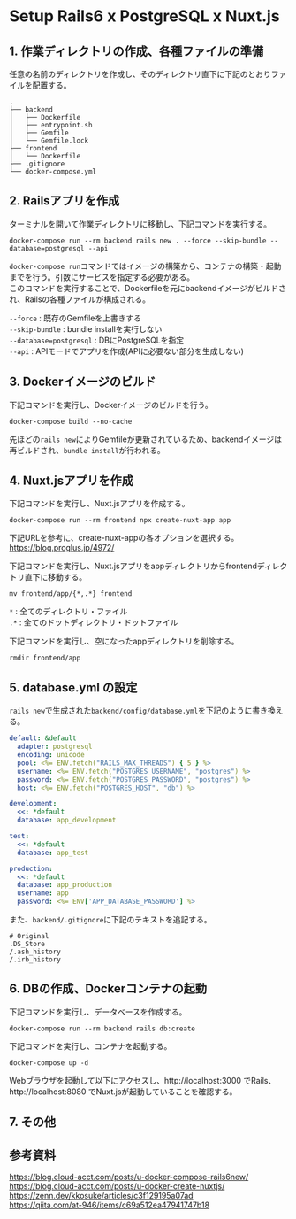# Setup Rails6 x PostgreSQL x Nuxt.js

## 1. 作業ディレクトリの作成、各種ファイルの準備

任意の名前のディレクトリを作成し、そのディレクトリ直下に下記のとおりファイルを配置する。
```
.
├── backend
│   ├── Dockerfile
│   ├── entrypoint.sh
│   ├── Gemfile
│   └── Gemfile.lock
├── frontend
│   └── Dockerfile
├── .gitignore
└── docker-compose.yml
```

## 2. Railsアプリを作成

ターミナルを開いて作業ディレクトリに移動し、下記コマンドを実行する。
```
docker-compose run --rm backend rails new . --force --skip-bundle --database=postgresql --api
```
`docker-compose run`コマンドではイメージの構築から、コンテナの構築・起動までを行う。引数にサービスを指定する必要がある。<br>
このコマンドを実行することで、Dockerfileを元にbackendイメージがビルドされ、Railsの各種ファイルが構成される。<br>

`--force` : 既存のGemfileを上書きする<br>
`--skip-bundle` : bundle installを実行しない<br>
`--database=postgresql` : DBにPostgreSQLを指定<br>
`--api` : APIモードでアプリを作成(APIに必要ない部分を生成しない)

## 3. Dockerイメージのビルド

下記コマンドを実行し、Dockerイメージのビルドを行う。
```
docker-compose build --no-cache
```
先ほどの`rails new`によりGemfileが更新されているため、backendイメージは再ビルドされ、`bundle install`が行われる。

## 4. Nuxt.jsアプリを作成

下記コマンドを実行し、Nuxt.jsアプリを作成する。
```
docker-compose run --rm frontend npx create-nuxt-app app
```
下記URLを参考に、create-nuxt-appの各オプションを選択する。<br>
https://blog.proglus.jp/4972/

下記コマンドを実行し、Nuxt.jsアプリをappディレクトリからfrontendディレクトリ直下に移動する。
```
mv frontend/app/{*,.*} frontend
```
`*` : 全てのディレクトリ・ファイル<br>
`.*` : 全てのドットディレクトリ・ドットファイル

下記コマンドを実行し、空になったappディレクトリを削除する。
```
rmdir frontend/app
```

## 5. database.yml の設定

`rails new`で生成された`backend/config/database.yml`を下記のように書き換える。
```yml
default: &default
  adapter: postgresql
  encoding: unicode
  pool: <%= ENV.fetch("RAILS_MAX_THREADS") { 5 } %>
  username: <%= ENV.fetch("POSTGRES_USERNAME", "postgres") %>
  password: <%= ENV.fetch("POSTGRES_PASSWORD", "postgres") %>
  host: <%= ENV.fetch("POSTGRES_HOST", "db") %>

development:
  <<: *default
  database: app_development

test:
  <<: *default
  database: app_test

production:
  <<: *default
  database: app_production
  username: app
  password: <%= ENV['APP_DATABASE_PASSWORD'] %>
```

また、`backend/.gitignore`に下記のテキストを追記する。
```
# Original
.DS_Store
/.ash_history
/.irb_history
```

## 6. DBの作成、Dockerコンテナの起動

下記コマンドを実行し、データベースを作成する。
```
docker-compose run --rm backend rails db:create
```
下記コマンドを実行し、コンテナを起動する。
```
docker-compose up -d
```
Webブラウザを起動して以下にアクセスし、http://localhost:3000 でRails、http://localhost:8080 でNuxt.jsが起動していることを確認する。

## 7. その他

## 参考資料

https://blog.cloud-acct.com/posts/u-docker-compose-rails6new/<br>
https://blog.cloud-acct.com/posts/u-docker-create-nuxtjs/<br>
https://zenn.dev/kkosuke/articles/c3f129195a07ad<br>
https://qiita.com/at-946/items/c69a512ea47941747b18
